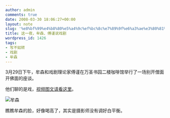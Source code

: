 ```yaml
---
author: admin
comments: true
date: 2008-03-30 18:06:27+00:00
layout: note
slug: '%e8%bf%99%e4%b8%80%e5%a4%9c%ef%bc%8c%e7%89%9f%e6%a3%ae%e3%80%81%e5%82%85%e8%b0%a8%e8%af%b4%e6%88%8f%e5%89%a7'
title: 这一夜，牟森、傅谨说戏剧
wordpress_id: 1426
tags:
- 写不如转
- 戏剧
- 牟森
---
```


3月29日下午，牟森和戏剧理论家傅谨在万圣书园二楼咖啡馆举行了一场别开僧面开佛面的座谈。

他们聊的是戏，[视频图文请看这里](http://ent.sina.com.cn/vipchat/stars/xianfxj.html)。

![牟森](http://i2.sinaimg.cn/ent/j/p/2008-03-29/U1358P28T3D1966371F326DT20080329173524.jpg)

瞧瞧牟森的脸，好像喝高了，其实是摄影师没有调好白平衡。
